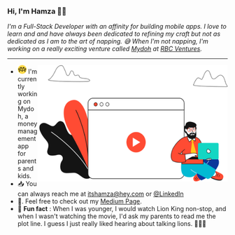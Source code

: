 ### Hi, I'm Hamza 👋🏽

_I'm a Full-Stack Developer with an affinity for building mobile apps.
I love to learn and and have always been dedicated to refining my craft but not as dedicated as I am to the art of napping. 😅   When I'm not napping, I'm working on a really exciting venture called [Mydoh](https://mydoh.ca/) at [RBC Ventures](https://www.rbcventures.ca/en)._

--- 
<img src="https://raw.githubusercontent.com/hamzahayat/hamzahayat/master/assets/background-image.png" width="435" height="266"  align="right">

-  <img width="20" height="20" src="https://raw.githubusercontent.com/hamzahayat/hamzahayat/master/assets/mydoh-icon.png">  I'm currently working on Mydoh, a money management app for parents and kids.
- 📥   You can always reach me at itshamza@hey.com or [@LinkedIn](https://www.linkedin.com/in/hamzaqaisrani/)
- 📖.  Feel free to check out my [Medium Page](https://medium.com/@hamzaqaisrani).
- 🦁    **Fun fact** : When I was younger, I would watch Lion King non-stop, and when I wasn't watching the movie, I'd ask my parents to read me the plot line. I guess I just really liked hearing about talking lions. 🤷🏽‍♂️    

